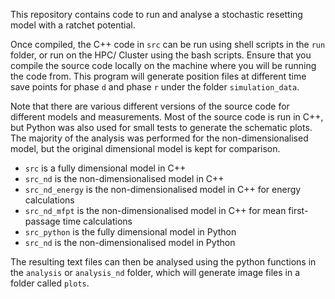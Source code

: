 This repository contains code to run and analyse a stochastic resetting model with a ratchet potential.

Once compiled, the C++ code in `src` can be run using shell scripts in the `run` folder, or run on the HPC/ Cluster using the bash scripts. Ensure that you compile the source code locally on the machine where you will be running the code from.
This program will generate position files at different time save points for phase `d` and phase `r` under the folder `simulation_data`.

Note that there are various different versions of the source code for different models and measurements. Most of the source code is run in C++, but Python was also used for small tests to generate the schematic plots. The majority of the analysis was performed for the non-dimensionalised model, but the original dimensional model is kept for comparison.
- `src` is a fully dimensional model in C++
- `src_nd` is the non-dimensionalised model in C++
- `src_nd_energy` is the non-dimensionalised model in C++ for energy calculations
- `src_nd_mfpt` is the non-dimensionalised model in C++ for mean first-passage time calculations
- `src_python` is the fully dimensional model in Python
- `src_nd` is the non-dimensionalised model in Python

The resulting text files can then be analysed using the python functions in the `analysis` or `analysis_nd` folder, which will generate image files in a folder called `plots`.
